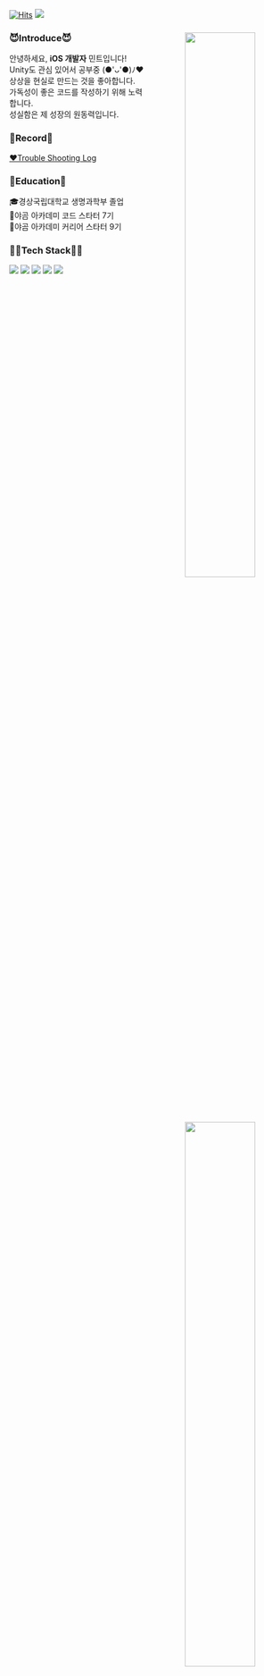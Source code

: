 [![Hits](https://hits.seeyoufarm.com/api/count/incr/badge.svg?url=https%3A%2F%2Fgithub.com%2Fmint3382&count_bg=%236F9EF8&title_bg=%23000000&icon=smugmug.svg&icon_color=%236F9EF8&title=hits&edge_flat=false)](https://hits.seeyoufarm.com)
<img src="https://cdn.discordapp.com/attachments/1100024437434236988/1207384737015136346/minticon_copy.png?ex=65df73a9&is=65ccfea9&hm=318f310fb1fb29ade715611205868153c704e1362eeccf96abe599a27ca41370&">

<!---
mint3382/mint3382 is a ✨ special ✨ repository because its `README.md` (this file) appears on your GitHub profile.
You can click the Preview link to take a look at your changes.
--->


<div align="center">

<img align="right" width="50%" src="https://github-readme-stats.vercel.app/api?username=mint3382&show_icons=true&theme=gotham&hide="/>
<img align="right" width="50%" src="https://github-readme-stats.vercel.app/api/top-langs/?username=mint3382&theme=gotham&exclude_repo=Computer-Science-Engineering&layout=compact&langs_count=10"/></a>
<img align="right" width="50%" src="http://mazassumnida.wtf/api/pastel/generate_badge?boj=tama1221"/></a>

<div align="left" width="60%">

### 😈Introduce😈
안녕하세요, **iOS 개발자** 민트입니다!
<br>
Unity도 관심 있어서 공부중 (●'ᴗ'●)ﾉ♥
<br>
상상을 현실로 만드는 것을 좋아합니다.
<br>
가독성이 좋은 코드를 작성하기 위해 노력합니다.
<br>
성실함은 제 성장의 원동력입니다.


  
### 📝Record📝
[❤️Trouble Shooting Log](https://mintraum.tistory.com/)


### 📔Education📔
 🎓경상국립대학교 생명과학부 졸업
 <br>
 🐻야곰 아카데미 코드 스타터 7기
 <br>
 🐻야곰 아카데미 커리어 스타터 9기
 <br>

### 👩‍💻Tech Stack👩‍💻
<img src="https://img.shields.io/badge/Swift-F05138?style=flat-square&logo=Swift&logoColor=white"/> <img src="https://img.shields.io/badge/iOS-000000?style=flat-square&logo=Apple&logoColor=white"/> <img src="https://img.shields.io/badge/XCode-147EFB?style=flat-square&logo=xcode&logoColor=white"/> <img src="https://img.shields.io/badge/GitHub-181717?style=flat-square&logo=github&logoColor=white"/> <img src="https://img.shields.io/badge/Git-F05032?style=flat-square&logo=Git&logoColor=white"/>
 
 
</div>

 
<div align="left">
 
 
</div>

